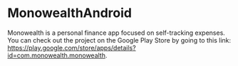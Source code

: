 # MonowealthAndroid

Monowealth is a personal finance app focused on self-tracking expenses. You can check out the project on the Google Play Store by going to this link: https://play.google.com/store/apps/details?id=com.monowealth.monowealth.
